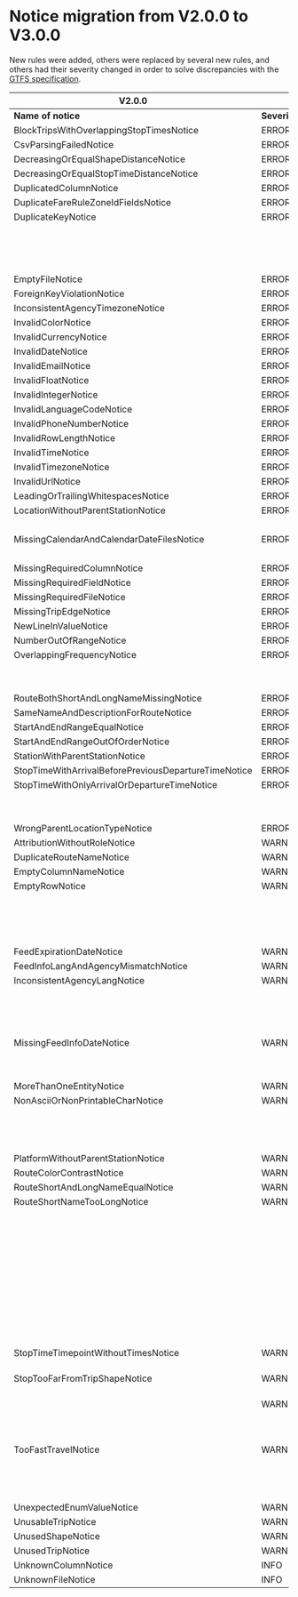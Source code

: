 # Notice migration from V2.0.0 to V3.0.0

New rules were added, others were replaced by several new rules, and others had their severity changed in order to solve discrepancies with the [GTFS specification](https://github.com/google/transit/blob/master/gtfs/spec/en/reference.md).

| V2.0.0                                               |          | V3.0.0                                                                                                                                                                           |          | Comments                                                                                                                                                         |
| ---------------------------------------------------- | -------- | -------------------------------------------------------------------------------------------------------------------------------------------------------------------------------- | -------- | ---------------------------------------------------------------------------------------------------------------------------------------------------------------- |
| **Name of notice**                                   |**Severity**| **Name of notice**                                                                                                                                                               |**Severity**|
| BlockTripsWithOverlappingStopTimesNotice             | ERROR    | [BlockTripsWithOverlappingStopTimesNotice](https://github.com/MobilityData/gtfs-validator/blob/master/RULES.md#BlockTripsWithOverlappingStopTimesNotice)                         | ERROR    |                                                                                                                                                                  |
| CsvParsingFailedNotice                               | ERROR    | [CsvParsingFailedNotice](https://github.com/MobilityData/gtfs-validator/blob/master/RULES.md#csvparsingfailednotice)                                                             | ERROR    |                                                                                                                                                                  |
| DecreasingOrEqualShapeDistanceNotice                 | ERROR    | [DecreasingOrEqualShapeDistanceNotice](https://github.com/MobilityData/gtfs-validator/blob/master/RULES.md#decreasingorequalshapedistancenotice)                                 | ERROR    |                                                                                                                                                                  |
| DecreasingOrEqualStopTimeDistanceNotice              | ERROR    | [DecreasingOrEqualStopTimeDistanceNotice](https://github.com/MobilityData/gtfs-validator/blob/master/RULES.md#decreasingorequalstoptimedistancenotice)                           | ERROR    |                                                                                                                                                                  |
| DuplicatedColumnNotice                               | ERROR    | [DuplicatedColumnNotice](https://github.com/MobilityData/gtfs-validator/blob/master/RULES.md#duplicatedcolumnnotice)                                                             | ERROR    |                                                                                                                                                                  |
| DuplicateFareRuleZoneIdFieldsNotice                  | ERROR    | [DuplicateFareRuleZoneIdFieldsNotice](https://github.com/MobilityData/gtfs-validator/blob/master/RULES.md#duplicatefarerulezoneidfieldsnotice)                                   | ERROR    |                                                                                                                                                                  |
| DuplicateKeyNotice                                   | ERROR    | [DuplicateKeyNotice](https://github.com/MobilityData/gtfs-validator/blob/master/RULES.md#duplicatekeynotice)                                                                     | ERROR    |                                                                                                                                                                  |
|                                                      |          | [EmptyColumnNameNotice](https://github.com/MobilityData/gtfs-validator/blob/master/RULES.md#emptycolumnnamenotice)                                                               | ERROR    | This rule was previously a WARNING and it was upgraded to solve a discrepancy with the GTFS specification                                                        |
| EmptyFileNotice                                      | ERROR    | [EmptyFileNotice](https://github.com/MobilityData/gtfs-validator/blob/master/RULES.md#emptyfilenotice)                                                                           | ERROR    |                                                                                                                                                                  |
| ForeignKeyViolationNotice                            | ERROR    | [ForeignKeyViolationNotice](https://github.com/MobilityData/gtfs-validator/blob/master/RULES.md#foreignkeyviolationnotice)                                                       | ERROR    |                                                                                                                                                                  |
| InconsistentAgencyTimezoneNotice                     | ERROR    | [InconsistentAgencyTimezoneNotice](https://github.com/MobilityData/gtfs-validator/blob/master/RULES.md#inconsistentagencytimezonenotice)                                         | ERROR    |                                                                                                                                                                  |
| InvalidColorNotice                                   | ERROR    | [InvalidColorNotice](https://github.com/MobilityData/gtfs-validator/blob/master/RULES.md#invalidcolornotice)                                                                     | ERROR    |                                                                                                                                                                  |
| InvalidCurrencyNotice                                | ERROR    | [InvalidCurrencyNotice](https://github.com/MobilityData/gtfs-validator/blob/master/RULES.md#invalidcurrencynotice)                                                               | ERROR    |                                                                                                                                                                  |
| InvalidDateNotice                                    | ERROR    | [InvalidDateNotice](https://github.com/MobilityData/gtfs-validator/blob/master/RULES.md#invaliddatenotice)                                                                       | ERROR    |                                                                                                                                                                  |
| InvalidEmailNotice                                   | ERROR    | [InvalidEmailNotice](https://github.com/MobilityData/gtfs-validator/blob/master/RULES.md#invalidemailnotice)                                                                     | ERROR    |                                                                                                                                                                  |
| InvalidFloatNotice                                   | ERROR    | [InvalidFloatNotice](https://github.com/MobilityData/gtfs-validator/blob/master/RULES.md#invalidfloatnotice)                                                                     | ERROR    |                                                                                                                                                                  |
| InvalidIntegerNotice                                 | ERROR    | [InvalidIntegerNotice](https://github.com/MobilityData/gtfs-validator/blob/master/RULES.md#invalidintegernotice)                                                                 | ERROR    |                                                                                                                                                                  |
| InvalidLanguageCodeNotice                            | ERROR    | [InvalidLanguageCodeNotice](https://github.com/MobilityData/gtfs-validator/blob/master/RULES.md#invalidlanguagecodenotice)                                                       | ERROR    |                                                                                                                                                                  |
| InvalidPhoneNumberNotice                             | ERROR    | [InvalidPhoneNumberNotice](https://github.com/MobilityData/gtfs-validator/blob/master/RULES.md#invalidphonenumbernotice)                                                         | ERROR    |                                                                                                                                                                  |
| InvalidRowLengthNotice                               | ERROR    | [InvalidRowLengthNotice](https://github.com/MobilityData/gtfs-validator/blob/master/RULES.md#invalidrowlengthnotice)                                                             | ERROR    |                                                                                                                                                                  |
| InvalidTimeNotice                                    | ERROR    | [InvalidTimeNotice](https://github.com/MobilityData/gtfs-validator/blob/master/RULES.md#invalidtimenotice)                                                                       | ERROR    |                                                                                                                                                                  |
| InvalidTimezoneNotice                                | ERROR    | [InvalidTimezoneNotice](https://github.com/MobilityData/gtfs-validator/blob/master/RULES.md#invalidtimezonenotice)                                                               | ERROR    |                                                                                                                                                                  |
| InvalidUrlNotice                                     | ERROR    | [InvalidUrlNotice](https://github.com/MobilityData/gtfs-validator/blob/master/RULES.md#invalidurlnotice)                                                                         | ERROR    |                                                                                                                                                                  |
| LeadingOrTrailingWhitespacesNotice                   | ERROR    |                                                                                                                                                                                  |          |                                                                                                                                                                  |
| LocationWithoutParentStationNotice                   | ERROR    | [LocationWithoutParentStationNotice](https://github.com/MobilityData/gtfs-validator/blob/master/RULES.md#locationwithoutparentstationnotice)                                     | ERROR    |                                                                                                                                                                  |
|                                                      |          | [LocationWithUnexpectedStopTimeNotice](https://github.com/MobilityData/gtfs-validator/blob/master/RULES.md#locationwithunexpectedstoptimenotice)                                 | ERROR    | New rule                                                                                                                                                         |
| MissingCalendarAndCalendarDateFilesNotice            | ERROR    | [MissingCalendarAndCalendarDateFilesNotice](https://github.com/MobilityData/gtfs-validator/blob/master/RULES.md#missingcalendarandcalendardatefilesnotice)                       | ERROR    |                                                                                                                                                                  |
|                                                      |          | [MissinglevelIdNotice](https://github.com/MobilityData/gtfs-validator/blob/master/RULES.md#missinglevelidnotice)                                                                 | ERROR    | New rule                                                                                                                                                         |
| MissingRequiredColumnNotice                          | ERROR    | [MissingRequiredColumnNotice](https://github.com/MobilityData/gtfs-validator/blob/master/RULES.md#missingrequiredcolumnnotice)                                                   | ERROR    |                                                                                                                                                                  |
| MissingRequiredFieldNotice                           | ERROR    | [MissingRequiredFieldNotice](https://github.com/MobilityData/gtfs-validator/blob/master/RULES.md#missingrequiredfieldnotice)                                                     | ERROR    |                                                                                                                                                                  |
| MissingRequiredFileNotice                            | ERROR    | [MissingRequiredFileNotice](https://github.com/MobilityData/gtfs-validator/blob/master/RULES.md#missingrequiredfilenotice)                                                       | ERROR    |                                                                                                                                                                  |
| MissingTripEdgeNotice                                | ERROR    | [MissingTripEdgeNotice](https://github.com/MobilityData/gtfs-validator/blob/master/RULES.md#missingtripedgenotice)                                                               | ERROR    |                                                                                                                                                                  |
| NewLineInValueNotice                                 | ERROR    | [NewLineInValueNotice](https://github.com/MobilityData/gtfs-validator/blob/master/RULES.md#newlineinvaluenotice)                                                                 | ERROR    |                                                                                                                                                                  |
| NumberOutOfRangeNotice                               | ERROR    | [NumberOutOfRangeNotice](https://github.com/MobilityData/gtfs-validator/blob/master/RULES.md#numberoutofrangenotice)                                                             | ERROR    |                                                                                                                                                                  |
| OverlappingFrequencyNotice                           | ERROR    | [OverlappingFrequencyNotice](https://github.com/MobilityData/gtfs-validator/blob/master/RULES.md#overlappingfrequencynotice)                                                     | ERROR    |                                                                                                                                                                  |
|                                                      |          | [PathwayToPlatformWithBoardingAreasNotice](https://github.com/MobilityData/gtfs-validator/blob/master/RULES.md#pathwaytoplatformwithboardingareasnotice)                         | ERROR    | New rule                                                                                                                                                         |
|                                                      |          | [PathwayToWrongLocationTypeNotice](https://github.com/MobilityData/gtfs-validator/blob/master/RULES.md#pathwaytowronglocationtypenotice)                                         | ERROR    | New rule                                                                                                                                                         |
| RouteBothShortAndLongNameMissingNotice               | ERROR    | [RouteBothShortAndLongNameMissingNotice](https://github.com/MobilityData/gtfs-validator/blob/master/RULES.md#routebothshortandlongnamemissingnotice)                             | ERROR    |                                                                                                                                                                  |
| SameNameAndDescriptionForRouteNotice                 | ERROR    |                                                                                                                                                                                  |          |                                                                                                                                                                  |
| StartAndEndRangeEqualNotice                          | ERROR    | [StartAndEndRangeEqualNotice](https://github.com/MobilityData/gtfs-validator/blob/master/RULES.md#startandendrangeequalnotice)                                                   | ERROR    |                                                                                                                                                                  |
| StartAndEndRangeOutOfOrderNotice                     | ERROR    | [StartAndEndRangeOutOfOrderNotice](https://github.com/MobilityData/gtfs-validator/blob/master/RULES.md#startandendrangeoutofordernotice)                                         | ERROR    |                                                                                                                                                                  |
| StationWithParentStationNotice                       | ERROR    | [StationWithParentStationNotice](https://github.com/MobilityData/gtfs-validator/blob/master/RULES.md#stationwithparentstationnotice)                                             | ERROR    |                                                                                                                                                                  |
| StopTimeWithArrivalBeforePreviousDepartureTimeNotice | ERROR    | [StopTimeWithArrivalBeforePreviousDepartureTimeNotice](https://github.com/MobilityData/gtfs-validator/blob/master/RULES.md#stoptimewitharrivalbeforepreviousdeparturetimenotice) | ERROR    |                                                                                                                                                                  |
| StopTimeWithOnlyArrivalOrDepartureTimeNotice         | ERROR    | [StopTimeWithOnlyArrivalOrDepartureTimeNotice](https://github.com/MobilityData/gtfs-validator/blob/master/RULES.md#stoptimewithonlyarrivalordeparturetimenotice)                 | ERROR    |                                                                                                                                                                  |
|                                                      |          | [StopWithoutZoneIdNotice](https://github.com/MobilityData/gtfs-validator/blob/master/RULES.md#stopwithoutzoneidnotice)                                                           | ERROR    | New rule                                                                                                                                                         |
|                                                      |          | [TranslationUnexpectedValueNotice](https://github.com/MobilityData/gtfs-validator/blob/master/RULES.md#translationunexpectedvaluenotice)                                         | ERROR    | New rule                                                                                                                                                         |
| WrongParentLocationTypeNotice                        | ERROR    | [WrongParentLocationTypeNotice](https://github.com/MobilityData/gtfs-validator/blob/master/RULES.md#wrongparentlocationtypenotice)                                               | ERROR    |                                                                                                                                                                  |
| AttributionWithoutRoleNotice                         | WARNING  | [AttributionWithoutRoleNotice](https://github.com/MobilityData/gtfs-validator/blob/master/RULES.md#attributionwithoutrolenotice)                                                 | WARNING  |                                                                                                                                                                  |
| DuplicateRouteNameNotice                             | WARNING  | [DuplicateRouteNameNotice](https://github.com/MobilityData/gtfs-validator/blob/master/RULES.md#duplicateroutenamenotice)                                                         | WARNING  |                                                                                                                                                                  |
| EmptyColumnNameNotice                                | WARNING  |                                                                                                                                                                                  |          |                                                                                                                                                                  |
| EmptyRowNotice                                       | WARNING  | [EmptyRowNotice](https://github.com/MobilityData/gtfs-validator/blob/master/RULES.md#emptyrownotice)                                                                             | WARNING  |                                                                                                                                                                  |
|                                                      |          | [FastTravelBetweenConsecutiveStopsNotice](https://github.com/MobilityData/gtfs-validator/blob/master/RULES.md#fasttravelbetweenconsecutivestopsnotice)                           | WARNING  | New rule (replacing [TooFastTravelNotice](https://github.com/MobilityData/gtfs-validator/blob/docs/v2.0.0/RULES.md#TooFastTravelNotice))                         |
|                                                      |          | [FastTravelBetweenFarStopsNotice](https://github.com/MobilityData/gtfs-validator/blob/master/RULES.md#fasttravelbetweenfarstopsnotice)                                           | WARNING  | New rule (replacing [TooFastTravelNotice](https://github.com/MobilityData/gtfs-validator/blob/docs/v2.0.0/RULES.md#TooFastTravelNotice))                         |
| FeedExpirationDateNotice                             | WARNING  | [FeedExpirationDateNotice](https://github.com/MobilityData/gtfs-validator/blob/master/RULES.md#feedexpirationdatenotice)                                                         | WARNING  |                                                                                                                                                                  |
| FeedInfoLangAndAgencyMismatchNotice                  | WARNING  | [FeedInfoLangAndAgencyMismatchNotice](https://github.com/MobilityData/gtfs-validator/blob/master/RULES.md#feedinfolangandagencylangmismatchnotice)                               | WARNING  |                                                                                                                                                                  |
| InconsistentAgencyLangNotice                         | WARNING  | [InconsistentAgencyLangNotice](https://github.com/MobilityData/gtfs-validator/blob/master/RULES.md#inconsistentagencylangnotice)                                                 | WARNING  |                                                                                                                                                                  |
|                                                      |          | [LeadingOrTrailingWhitespacesNotice](https://github.com/MobilityData/gtfs-validator/blob/master/RULES.md#leadingortrailingwhitespacesnotice)                                     | WARNING  | This rule was previously an ERROR and it was downgraded to solve a discrepancy with the GTFS specification                                                       |
| MissingFeedInfoDateNotice                            | WARNING  | [MissingFeedInfoDateNotice](https://github.com/MobilityData/gtfs-validator/blob/master/RULES.md#missingfeedinfodatenotice)                                                       | WARNING  |                                                                                                                                                                  |
|                                                      |          | [MissingTimepointColumnNotice](https://github.com/MobilityData/gtfs-validator/blob/master/RULES.md#morethanoneentitynotice)                                                      | WARNING  | New rule                                                                                                                                                         |
|                                                      |          | [MissingTimepointValueNotice](https://github.com/MobilityData/gtfs-validator/blob/master/RULES.md#morethanoneentitynotice)                                                       | WARNING  | New rule                                                                                                                                                         |
| MoreThanOneEntityNotice                              | WARNING  | [MoreThanOneEntityNotice](https://github.com/MobilityData/gtfs-validator/blob/master/RULES.md#morethanoneentitynotice)                                                           | WARNING  |                                                                                                                                                                  |
| NonAsciiOrNonPrintableCharNotice                     | WARNING  | [NonAsciiOrNonPrintableCharNotice](https://github.com/MobilityData/gtfs-validator/blob/master/RULES.md#nonasciiornonprintablecharnotice)                                         | WARNING  |                                                                                                                                                                  |
|                                                      |          | [PathwayUnreachableLocationNotice](https://github.com/MobilityData/gtfs-validator/blob/master/RULES.md#pathwayunreachablelocationnotice)                                         | TBD      | New rule                                                                                                                                                         |
|                                                      |          | [PathwayDanglingGenericNodeNotice](https://github.com/MobilityData/gtfs-validator/blob/master/RULES.md#pathwaydanglinggenericnodenotice)                                         | WARNING  | New rule                                                                                                                                                         |
|                                                      |          | [PathwayLoopNotice](https://github.com/MobilityData/gtfs-validator/blob/master/RULES.md#pathwayloopnotice)                                                                       | WARNING  | New rule                                                                                                                                                         |
| PlatformWithoutParentStationNotice                   | WARNING  | [PlatformWithoutParentStationNotice](https://github.com/MobilityData/gtfs-validator/blob/master/RULES.md#platformwithoutparentstationnotice)                                     | WARNING  |                                                                                                                                                                  |
| RouteColorContrastNotice                             | WARNING  | [RouteColorContrastNotice](https://github.com/MobilityData/gtfs-validator/blob/master/RULES.md#routecolorcontrastnotice)                                                         | WARNING  |                                                                                                                                                                  |
| RouteShortAndLongNameEqualNotice                     | WARNING  | [RouteShortAndLongNameEqualNotice](https://github.com/MobilityData/gtfs-validator/blob/master/RULES.md#routeshortandlongnameequalnotice)                                         | WARNING  |                                                                                                                                                                  |
| RouteShortNameTooLongNotice                          | WARNING  | [RouteShortNameTooLongNotice](https://github.com/MobilityData/gtfs-validator/blob/master/RULES.md#routeshortnametoolongnotice)                                                   | WARNING  |                                                                                                                                                                  |
|                                                      |          | [SameNameAndDescriptionForRouteNotice](https://github.com/MobilityData/gtfs-validator/blob/master/RULES.md#samenameanddescriptionforroutenotice)                                 | WARNING  | This rule was previously an ERROR and it was downgraded to solve a discrepancy with the GTFS specification                                                       |
|                                                      |          | [SameNameAndDescriptionForStopNotice](https://github.com/MobilityData/gtfs-validator/blob/master/RULES.md#samenameanddescriptionforstopnotice)                                   | WARNING  | New rule                                                                                                                                                         |
|                                                      |          | [SameRouteAndAgencyUrlNotice](https://github.com/MobilityData/gtfs-validator/blob/master/RULES.md#samerouteandagencyurlnotice)                                                   | WARNING  | New rule                                                                                                                                                         |
|                                                      |          | [SameStopAndAgencyUrlNotice](https://github.com/MobilityData/gtfs-validator/blob/master/RULES.md#samestopandagencyurlnotice)                                                     | WARNING  | New rule                                                                                                                                                         |
|                                                      |          | [SameStopAndRouteUrlNotice](https://github.com/MobilityData/gtfs-validator/blob/master/RULES.md#samestopandrouteurlnotice)                                                       | WARNING  | New rule                                                                                                                                                         |
|                                                      |          | [StopHasTooManyMatchesForShapeNotice](https://github.com/MobilityData/gtfs-validator/blob/master/RULES.md#stopsmatchshapeoutofordernotice)                                       | WARNING  | New rule (replacing [StopTooFarFromTripShapeNotice](https://github.com/MobilityData/gtfs-validator/blob/docs/v2.0.0/RULES.md#stoptoofarfromtripshapenotice))     |
| StopTimeTimepointWithoutTimesNotice                  | WARNING  | [StopTimeTimepointWithoutTimesNotice](https://github.com/MobilityData/gtfs-validator/blob/master/RULES.md#stoptimetimepointwithouttimesnotice)                                   | TBD      | This rule was improved to solve false positives                                                                                                                  |
| StopTooFarFromTripShapeNotice                        | WARNING  | [StopTooFarFromShapeNotice](https://github.com/MobilityData/gtfs-validator/blob/master/RULES.md#stoptoofarfromshapenotice)                                                       | WARNING  | New rule (replacing the [StopTooFarFromTripShapeNotice](https://github.com/MobilityData/gtfs-validator/blob/docs/v2.0.0/RULES.md#stoptoofarfromtripshapenotice)) |
|                                                      | WARNING  | [StopsMatchShapeOutOfOrderNotice](https://github.com/MobilityData/gtfs-validator/blob/master/RULES.md#stophastoomanymatchesforshapenotice)                                       | WARNING  | New rule (replacing [StopTooFarFromTripShapeNotice](https://github.com/MobilityData/gtfs-validator/blob/docs/v2.0.0/RULES.md#stoptoofarfromtripshapenotice))     |
|                                                      |          | [StopTooFarFromShapeUsingUserDistanceNotice](https://github.com/MobilityData/gtfs-validator/blob/master/RULES.md#stoptoofarfromshapeusinguserdistancenotice)                     | WARNING  | New rule (replacing [StopTooFarFromTripShapeNotice](https://github.com/MobilityData/gtfs-validator/blob/docs/v2.0.0/RULES.md#stoptoofarfromtripshapenotice))     |
| TooFastTravelNotice                                  | WARNING  |                                                                                                                                                                                  |          |                                                                                                                                                                  |
|                                                      |          | [StopWithoutStopTimeNotice](https://github.com/MobilityData/gtfs-validator/blob/master/RULES.md#stopwithoutstoptimenotice)                                                       | WARNING  | New rule                                                                                                                                                         |
|                                                      |          | [TranslationForeignKeyViolationNotice](https://github.com/MobilityData/gtfs-validator/blob/master/RULES.md#translationforeignkeyviolationnotice)                                 | TBD      | New rule                                                                                                                                                         |
|                                                      |          | [TranslationUnknownTableNameNotice](https://github.com/MobilityData/gtfs-validator/blob/master/RULES.md#translationunknowntablenamenotice)                                       | WARNING  | New rule                                                                                                                                                         |
| UnexpectedEnumValueNotice                            | WARNING  | [UnexpectedEnumValueNotice](https://github.com/MobilityData/gtfs-validator/blob/master/RULES.md#unexpectedenumvaluenotice)                                                       | WARNING  |                                                                                                                                                                  |
| UnusableTripNotice                                   | WARNING  | [UnusableTripNotice](https://github.com/MobilityData/gtfs-validator/blob/master/RULES.md#unexpectedenumvaluenotice)                                                              | WARNING  |                                                                                                                                                                  |
| UnusedShapeNotice                                    | WARNING  | [UnusedShapeNotice](https://github.com/MobilityData/gtfs-validator/blob/master/RULES.md#unusedshapenotice)                                                                       | WARNING  |                                                                                                                                                                  |
| UnusedTripNotice                                     | WARNING  | [UnusedTripNotice](https://github.com/MobilityData/gtfs-validator/blob/master/RULES.md#unusedtripnotice)                                                                         | WARNING  |                                                                                                                                                                  |
| UnknownColumnNotice                                  | INFO     | [UnknownColumnNotice](https://github.com/MobilityData/gtfs-validator/blob/master/RULES.md#unknowncolumnnotice)                                                                   | INFO     |                                                                                                                                                                  |
| UnknownFileNotice                                    | INFO     | [UnknownFileNotice](https://github.com/MobilityData/gtfs-validator/blob/master/RULES.md#unknownfilenotice)                                                                       | INFO     |
